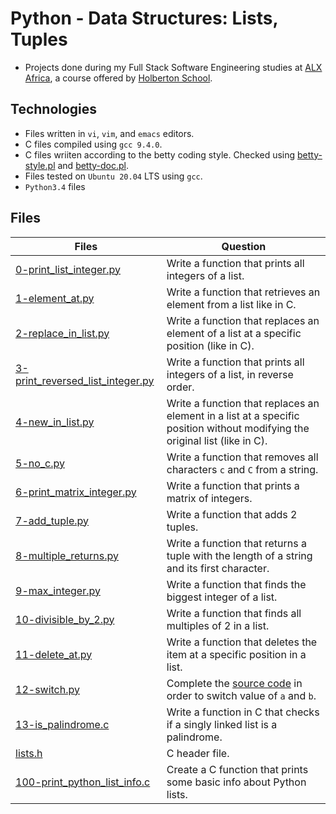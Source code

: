 # Python - Data Structures: Lists, Tuples

- Projects done during my Full Stack Software Engineering studies at [ALX Africa](https://www.alxafrica.com/software-engineering-2022/), a course offered by [Holberton School](https://www.holbertonschool.com/).

## Technologies

- Files written in ```vi```, ```vim```, and ```emacs``` editors. 
- C files compiled using ```gcc 9.4.0```.
- C files wriiten according to the betty coding style. Checked using [betty-style.pl](https://github.com/holbertonschool/Betty/blob/master/betty-style.pl) and [betty-doc.pl](https://github.com/holbertonschool/Betty/blob/master/betty-doc.pl).
- Files tested on ```Ubuntu 20.04``` LTS using ```gcc```.
- ```Python3.4``` files 

## Files

| Files  | Question |
| ---  | --- |
|[0-print_list_integer.py](0-print_list_integer.py)|Write a function that prints all integers of a list.|
|[1-element_at.py](1-element_at.py)|Write a function that retrieves an element from a list like in C.|
|[2-replace_in_list.py](2-replace_in_list.py)|Write a function that replaces an element of a list at a specific position (like in C).|
|[3-print_reversed_list_integer.py](3-print_reversed_list_integer.py)|Write a function that prints all integers of a list, in reverse order.|
|[4-new_in_list.py](4-new_in_list.py)|Write a function that replaces an element in a list at a specific position without modifying the original list (like in C).|
|[5-no_c.py](5-no_c.py)|Write a function that removes all characters ```c``` and ```C``` from a string.|
|[6-print_matrix_integer.py](6-print_matrix_integer.py)|Write a function that prints a matrix of integers.|
|[7-add_tuple.py](7-add_tuple.py)|Write a function that adds 2 tuples.|
|[8-multiple_returns.py](8-multiple_returns.py)|Write a function that returns a tuple with the length of a string and its first character.|
|[9-max_integer.py](9-max_integer.py)|Write a function that finds the biggest integer of a list.|
|[10-divisible_by_2.py](10-divisible_by_2.py)|Write a function that finds all multiples of 2 in a list.|
|[11-delete_at.py](11-delete_at.py)|Write a function that deletes the item at a specific position in a list.|
|[12-switch.py](12-switch.py)|Complete the [source code](https://github.com/holbertonschool/0x03.py/blob/master/12-switch_py) in order to switch value of ```a``` and ```b```.|
|[13-is_palindrome.c](13-is_palindrome.c)|Write a function in C that checks if a singly linked list is a palindrome.|
|[lists.h](lists.h)|C header file.|
|[100-print_python_list_info.c](100-print_python_list_info.c)|Create a C function that prints some basic info about Python lists.|
